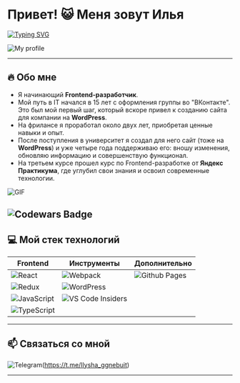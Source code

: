 
# Привет! 😺 Меня зовут Илья  
[![Typing SVG](https://readme-typing-svg.herokuapp.com?color=%2336BCF7&lines=Frontend+разработчик;Люблю+создавать+красивые+и+удобные+интерфейсы)](https://git.io/typing-svg)

![My profile](https://media1.giphy.com/media/v1.Y2lkPTc5MGI3NjExc21pcjNsYTllOHd3d250YnIyaml3NWQ2ajhobnFlM2NxZG83NjE0OSZlcD12MV9pbnRlcm5hbF9naWZfYnlfaWQmY3Q9Zw/7F2HFcT5Ww7C5rRjso/giphy.gif)

---

## 🔥 Обо мне  
- Я начинающий **Frontend-разработчик**.  
- Мой путь в IT начался в 15 лет с оформления группы во "ВКонтакте". Это был мой первый шаг, который вскоре привел к созданию сайта для компании на **WordPress**.  
- На фрилансе я проработал около двух лет, приобретая ценные навыки и опыт.  
- После поступления в университет я создал для него сайт (тоже на **WordPress**) и уже четыре года поддерживаю его: вношу изменения, обновляю информацию и совершенствую функционал.  
- На третьем курсе прошел курс по Frontend-разработке от **Яндекс Практикума**, где углубил свои знания и освоил современные технологии.

![GIF](https://media1.giphy.com/media/v1.Y2lkPTc5MGI3NjExZjQxYnF1YnBseWl5MnlibXQ1MjBjdW51M3RoajF3YWsyODM1a2QxMSZlcD12MV9pbnRlcm5hbF9naWZfYnlfaWQmY3Q9Zw/1zRfp0Jwsag4yPekP4/giphy.webp)

![Codewars Badge](https://www.codewars.com/users/Ilzarich/badges/large)
---

## 💻 Мой стек технологий  

| **Frontend**  | **Инструменты**  | **Дополнительно** |
| ------------- | --------------- | ------------------ |
| ![React](https://img.shields.io/badge/react-%2320232a.svg?style=for-the-badge&logo=react&logoColor=%2361DAFB) | ![Webpack](https://img.shields.io/badge/webpack-%238DD6F9.svg?style=for-the-badge&logo=webpack&logoColor=black) | ![Github Pages](https://img.shields.io/badge/github%20pages-121013?style=for-the-badge&logo=github&logoColor=white) |
| ![Redux](https://img.shields.io/badge/redux-%23593d88.svg?style=for-the-badge&logo=redux&logoColor=white) | ![WordPress](https://img.shields.io/badge/WordPress-%23117AC9.svg?style=for-the-badge&logo=WordPress&logoColor=white) | |
| ![JavaScript](https://img.shields.io/badge/javascript-%23323330.svg?style=for-the-badge&logo=javascript&logoColor=%23F7DF1E) | ![VS Code Insiders](https://img.shields.io/badge/VS%20Code%20Insiders-35b393.svg?style=for-the-badge&logo=visual-studio-code&logoColor=white) | |
| ![TypeScript](https://img.shields.io/badge/typescript-%23007ACC.svg?style=for-the-badge&logo=typescript&logoColor=white) | | |

---

## 📫 Связаться со мной  
![Telegram](https://img.shields.io/badge/Telegram-2CA5E0?style=for-the-badge&logo=telegram&logoColor=white)(https://t.me/Ilysha_ggnebuit)  

---
